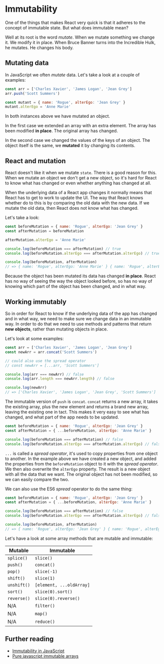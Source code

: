 # Immutability

One of the things that makes React very quick is that it adheres to the concept of immutable state. But what does immutable mean?

Well at its root is the word _mutate_. When we mutate something we change it. We modify it in place. When Bruce Banner turns into the Incredible Hulk, he mutates. He changes his body.

## Mutating data

In JavaScript we often _mutate_ data. Let's take a look at a couple of examples:

```js
const arr = ['Charles Xavier', 'James Logan', 'Jean Grey']
arr.push('Scott Summers')

const mutant = { name: 'Rogue', alterEgo: 'Jean Grey' }
mutant.alterEgo = 'Anne Marie'
```

In both instances above we have mutated an object.

In the first case we extended an array with an extra element. The array has been modified **in place**. The original array has changed.

In the second case we changed the values of the keys of an object. The object itself is the same, we **mutated** it by changing its contents.

## React and mutation

React doesn't like it when we mutate `state`. There is a good reason for this. When we mutate an object we don't get a new object, so it's hard for React to know what has changed or even whether anything has changed at all.

When the underlying data of a React app changes it normally means that React has to get to work to update the UI. The way that React knows whether do to this is by comparing the old data with the new data. If we mutate the old data, then React does not know what has changed.

Let's take a look:

```js
const beforeMutation = { name: 'Rogue', alterEgo: 'Jean Grey' }
const afterMutation = beforeMutation

afterMutation.alterEgo = 'Anne Marie'

console.log(beforeMutation === afterMutation) // true
console.log(beforeMutation.alterEgo === afterMutation.alterEgo) // true

console.log(beforeMutation, afterMutation)
// => { name: 'Rogue', alterEgo: 'Anne Marie' } { name: 'Rogue', alterEgo: 'Anne Marie' }
```

Because the object has been mutated its data has changed **in place**. React has no way of seeing the way the object looked before, so has no way of knowing which part of the object has been changed, and in what way.

## Working immutably

So in order for React to know if the underlying data of the app has changed and in what way, we need to make sure we change data in an immutable way. In order to do that we need to use methods and patterns that return **new objects**, rather than mutating objects in place.

Let's look at some examples:

```js
const arr = ['Charles Xavier', 'James Logan', 'Jean Grey']
const newArr = arr.concat('Scott Summers')

// could also use the spread operator
// const newArr = [...arr, 'Scott Summers']

console.log(arr === newArr) // false
console.log(arr.length === newArr.length) // false

console.log(newArr)
// => ['Charles Xavier', 'James Logan', 'Jean Grey', 'Scott Summers']
```

The immutable version of `push` is `concat`. `concat` returns a new array, it takes the existing array, plus the new element and returns a brand new array, leaving the existing one in tact. This makes it very easy to see what has changed, and what part of the app needs to be updated.

```js
const beforeMutation = { name: 'Rogue', alterEgo: 'Jean Grey' }
const afterMutation = { ...beforeMutation, alterEgo: 'Anne Marie' }

console.log(beforeMutation === afterMutation) // false
console.log(beforeMutation.alterEgo === afterMutation.alterEgo) // false
```

`...` is called a _spread operator_, it's used to copy properties from one object to another. In the example above we have created a new object, and added the properties from the `beforeMutation` object to it with the _spread operator_. We then also overwrite the `alterEgo` property. The result is a new object with all the data that we want. The original object has not been modified, so we can easily compare the two.

We can also use the ES6 _spread_ operator to do the same thing:

```js
const beforeMutation = { name: 'Rogue', alterEgo: 'Jean Grey' }
const afterMutation = { ...beforeMutation, alterEgo: 'Anne Marie' }

console.log(beforeMutation === afterMutation) // false
console.log(beforeMutation.alterEgo === afterMutation.alterEgo) // false

console.log(beforeMutation, afterMutation)
// => { name: 'Rogue', alterEgo: 'Jean Grey' } { name: 'Rogue', alterEgo: 'Anne Marie' }
```

Let's have a look at some array methods that are mutable and immutable:

| Mutable | Immutable |
|---------|-----------|
| `splice()` | `slice()` |
| `push()` | `concat()` |
| `pop()` | `slice(-1)` |
| `shift()` | `slice(1)` |
| `unshift()` | `[element, ...oldArray]` |
| `sort()` | `slice(0).sort()` |
| `reverse()` | `slice(0).reverse()` |
| N/A | `filter()` |
| N/A | `map()` |
| N/A | `reduce()` |

## Further reading

* [Immutability in JavaScript](https://www.sitepoint.com/immutability-javascript/)
* [Pure javascript immutable arrays](https://vincent.billey.me/pure-javascript-immutable-array/)
